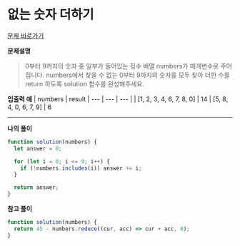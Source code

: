 # 없는 숫자 더하기

[문제 바로가기](https://school.programmers.co.kr/learn/courses/30/lessons/86051)

**문제설명**

> 0부터 9까지의 숫자 중 일부가 들어있는 정수 배열 numbers가 매개변수로 주어집니다. numbers에서 찾을 수 없는 0부터 9까지의 숫자를 모두 찾아 더한 수를 return 하도록 solution 함수를 완성해주세요.

**입출력 예**
| numbers | result
| --- | --- | --- |
| [1, 2, 3, 4, 6, 7, 8, 0] | 14
| [5, 8, 4, 0, 6, 7, 9] | 6

---

**나의 풀이**

```javascript
function solution(numbers) {
  let answer = 0;

  for (let i = 0; i <= 9; i++) {
    if (!numbers.includes(i)) answer += i;
  }

  return answer;
}
```

**참고 풀이**

```javascript
function solution(numbers) {
  return 45 - numbers.reduce((cur, acc) => cur + acc, 0);
}
```
